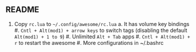 README
------

1. Copy `rc.lua` to `~/.config/awesome/rc.lua`
    a. It has volume key bindings
    #. `Cntl + Alt(mod1) + arrow keys` to switch tags (disabling the default `Alt(mod1) + 1 to 9`)
    #. Unlimited `Alt + Tab` apps
#. `Cntl + Alt(mod1) + r` to restart the awesome
#. More configurations in ~/.bashrc
